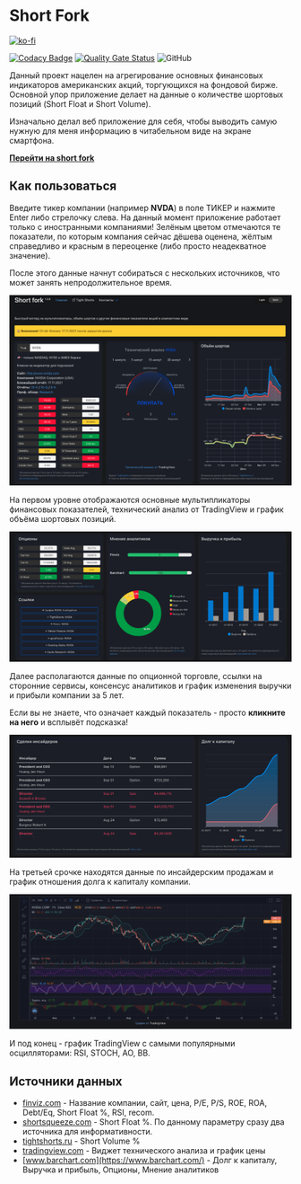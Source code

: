 # Short Fork

[![ko-fi](https://ko-fi.com/img/githubbutton_sm.svg)](https://ko-fi.com/C0C1DI4VL)

[![Codacy Badge](https://app.codacy.com/project/badge/Grade/54b51710fc20496a8157929c3cd9f800)](https://www.codacy.com/gh/samgozman/short-fork/dashboard?utm_source=github.com&amp;utm_medium=referral&amp;utm_content=samgozman/short-fork&amp;utm_campaign=Badge_Grade)
[![Quality Gate Status](https://sonarcloud.io/api/project_badges/measure?project=samgozman_short-fork&metric=alert_status)](https://sonarcloud.io/dashboard?id=samgozman_short-fork)
![GitHub](https://img.shields.io/github/license/samgozman/short-fork)

Данный проект нацелен на агрегирование основных финансовых индикаторов американских акций, торгующихся на фондовой бирже. Основной упор приложение делает на данные о количестве шортовых позиций (Short Float и Short Volume).

Изначально делал веб приложение для себя, чтобы выводить самую нужную для меня информацию в читабельном виде на экране смартфона.

**[Перейти на short fork](https://short-fork.up.railway.app)**

## Как пользоваться

Введите тикер компании (например **NVDA**) в поле ТИКЕР и нажмите Enter либо стрелочку слева. На данный момент приложение работает только с иностранными компаниями! Зелёным цветом отмечаются те показатели, по которым компания сейчас дёшева оценена, жёлтым справедливо и красным в переоценке (либо просто неадекватное значение).

После этого данные начнут собираться с нескольких источников, что может занять непродолжительное время.

![Первый экран приложения после ввода](doc/img/01.png)

На первом уровне отображаются основные мультипликаторы финансовых показателей, технический анализ от TradingView и график объёма шортовых позиций.

![Второй экран](doc/img/02.png)

Далее располагаются данные по опционной торговле, ссылки на сторонние сервисы, консенсус аналитиков и график изменения выручки и прибыли компании за 5 лет.

Если вы не знаете, что означает каждый показатель - просто **кликните на него** и всплывёт подсказка!

![Третий экран](doc/img/03.png)

На третьей срочке находятся данные по инсайдерским продажам и график отношения долга к капиталу компании.

![График](doc/img/04.png)

И под конец - график TradingView с самыми популярными осцилляторами: RSI, STOCH, AO, BB.

## Источники данных

* [finviz.com](https://finviz.com/) - Название компании, сайт, цена, P/E, P/S, ROE, ROA, Debt/Eq, Short Float %, RSI, recom.
* [shortsqueeze.com](https://shortsqueeze.com/) - Short Float %. По данному параметру сразу два источника для информативности.
* [tightshorts.ru](https://tightshorts.ru/) - Short Volume %
* [tradingview.com](https://ru.tradingview.com/gopro/?share_your_love=eragonovich) - Виджет технического анализа и график цены
* [www.barchart.com](https://www.barchart.com/) - Долг к капиталу, Выручка и прибыль, Опционы, Мнение аналитиков
